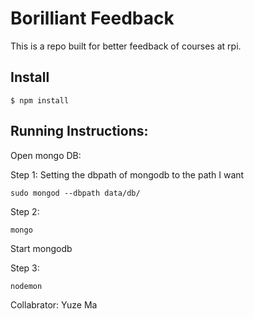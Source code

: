 # Borilliant Feedback
This is a repo built for better feedback of courses at rpi.

## Install 
```
$ npm install 
```

## Running Instructions:

Open mongo DB:

Step 1:
Setting the dbpath of mongodb to the path I want
```
sudo mongod --dbpath data/db/
```

Step 2:
```
mongo
```

Start mongodb

Step 3:
```
nodemon
```

Collabrator:
Yuze Ma